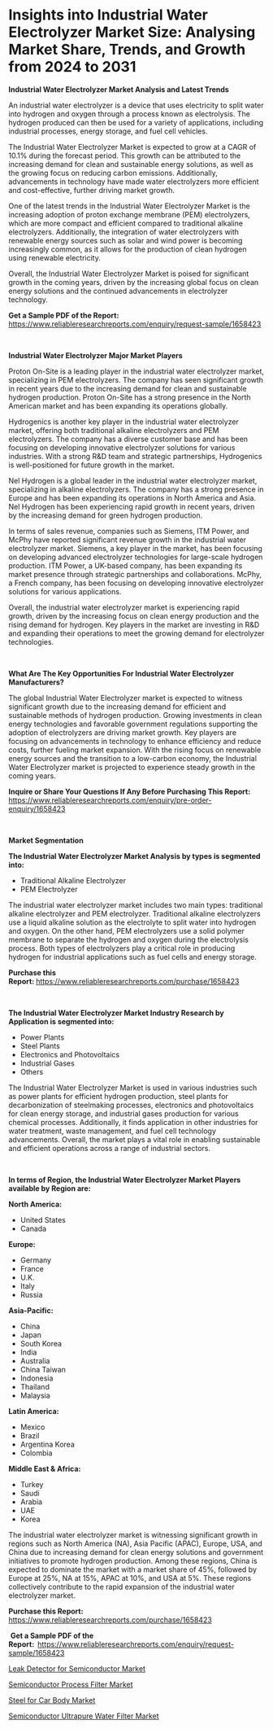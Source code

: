 <p><h1>Insights into Industrial Water Electrolyzer Market Size: Analysing Market Share, Trends, and Growth from 2024 to 2031</h1></p><p><strong>Industrial Water Electrolyzer Market Analysis and Latest Trends</strong></p>
<p><p>An industrial water electrolyzer is a device that uses electricity to split water into hydrogen and oxygen through a process known as electrolysis. The hydrogen produced can then be used for a variety of applications, including industrial processes, energy storage, and fuel cell vehicles.</p><p>The Industrial Water Electrolyzer Market is expected to grow at a CAGR of 10.1% during the forecast period. This growth can be attributed to the increasing demand for clean and sustainable energy solutions, as well as the growing focus on reducing carbon emissions. Additionally, advancements in technology have made water electrolyzers more efficient and cost-effective, further driving market growth.</p><p>One of the latest trends in the Industrial Water Electrolyzer Market is the increasing adoption of proton exchange membrane (PEM) electrolyzers, which are more compact and efficient compared to traditional alkaline electrolyzers. Additionally, the integration of water electrolyzers with renewable energy sources such as solar and wind power is becoming increasingly common, as it allows for the production of clean hydrogen using renewable electricity.</p><p>Overall, the Industrial Water Electrolyzer Market is poised for significant growth in the coming years, driven by the increasing global focus on clean energy solutions and the continued advancements in electrolyzer technology.</p></p>
<p><strong>Get a Sample PDF of the Report:&nbsp;</strong> <a href="https://www.reliableresearchreports.com/enquiry/request-sample/1658423">https://www.reliableresearchreports.com/enquiry/request-sample/1658423</a></p>
<p>&nbsp;</p>
<p><strong>Industrial Water Electrolyzer Major Market Players</strong></p>
<p><p>Proton On-Site is a leading player in the industrial water electrolyzer market, specializing in PEM electrolyzers. The company has seen significant growth in recent years due to the increasing demand for clean and sustainable hydrogen production. Proton On-Site has a strong presence in the North American market and has been expanding its operations globally.</p><p>Hydrogenics is another key player in the industrial water electrolyzer market, offering both traditional alkaline electrolyzers and PEM electrolyzers. The company has a diverse customer base and has been focusing on developing innovative electrolyzer solutions for various industries. With a strong R&D team and strategic partnerships, Hydrogenics is well-positioned for future growth in the market.</p><p>Nel Hydrogen is a global leader in the industrial water electrolyzer market, specializing in alkaline electrolyzers. The company has a strong presence in Europe and has been expanding its operations in North America and Asia. Nel Hydrogen has been experiencing rapid growth in recent years, driven by the increasing demand for green hydrogen production.</p><p>In terms of sales revenue, companies such as Siemens, ITM Power, and McPhy have reported significant revenue growth in the industrial water electrolyzer market. Siemens, a key player in the market, has been focusing on developing advanced electrolyzer technologies for large-scale hydrogen production. ITM Power, a UK-based company, has been expanding its market presence through strategic partnerships and collaborations. McPhy, a French company, has been focusing on developing innovative electrolyzer solutions for various applications.</p><p>Overall, the industrial water electrolyzer market is experiencing rapid growth, driven by the increasing focus on clean energy production and the rising demand for hydrogen. Key players in the market are investing in R&D and expanding their operations to meet the growing demand for electrolyzer technologies.</p></p>
<p>&nbsp;</p>
<p><strong>What Are The Key Opportunities For Industrial Water Electrolyzer Manufacturers?</strong></p>
<p><p>The global Industrial Water Electrolyzer market is expected to witness significant growth due to the increasing demand for efficient and sustainable methods of hydrogen production. Growing investments in clean energy technologies and favorable government regulations supporting the adoption of electrolyzers are driving market growth. Key players are focusing on advancements in technology to enhance efficiency and reduce costs, further fueling market expansion. With the rising focus on renewable energy sources and the transition to a low-carbon economy, the Industrial Water Electrolyzer market is projected to experience steady growth in the coming years.</p></p>
<p><strong>Inquire or Share Your Questions If Any Before Purchasing This Report:</strong> <a href="https://www.reliableresearchreports.com/enquiry/pre-order-enquiry/1658423">https://www.reliableresearchreports.com/enquiry/pre-order-enquiry/1658423</a></p>
<p>&nbsp;</p>
<p><strong>Market Segmentation</strong></p>
<p><strong>The Industrial Water Electrolyzer Market Analysis by types is segmented into:</strong></p>
<p><ul><li>Traditional Alkaline Electrolyzer</li><li>PEM Electrolyzer</li></ul></p>
<p><p>The industrial water electrolyzer market includes two main types: traditional alkaline electrolyzer and PEM electrolyzer. Traditional alkaline electrolyzers use a liquid alkaline solution as the electrolyte to split water into hydrogen and oxygen. On the other hand, PEM electrolyzers use a solid polymer membrane to separate the hydrogen and oxygen during the electrolysis process. Both types of electrolyzers play a critical role in producing hydrogen for industrial applications such as fuel cells and energy storage.</p></p>
<p><strong>Purchase this Report:&nbsp;</strong><a href="https://www.reliableresearchreports.com/purchase/1658423">https://www.reliableresearchreports.com/purchase/1658423</a></p>
<p>&nbsp;</p>
<p><strong>The Industrial Water Electrolyzer Market Industry Research by Application is segmented into:</strong></p>
<p><ul><li>Power Plants</li><li>Steel Plants</li><li>Electronics and Photovoltaics</li><li>Industrial Gases</li><li>Others</li></ul></p>
<p><p>The Industrial Water Electrolyzer Market is used in various industries such as power plants for efficient hydrogen production, steel plants for decarbonization of steelmaking processes, electronics and photovoltaics for clean energy storage, and industrial gases production for various chemical processes. Additionally, it finds application in other industries for water treatment, waste management, and fuel cell technology advancements. Overall, the market plays a vital role in enabling sustainable and efficient operations across a range of industrial sectors.</p></p>
<p>&nbsp;</p>
<p><strong>In terms of Region, the Industrial Water Electrolyzer Market Players available by Region are:</strong></p>
<p>
    <p> <strong> North America: </strong>
        <ul>
            <li>United States</li>
            <li>Canada</li>
        </ul>
        </p> 
    <p> <strong> Europe: </strong>
        <ul>
            <li>Germany</li>
            <li>France</li>
            <li>U.K.</li>
            <li>Italy</li>
            <li>Russia</li>
        </ul>
        </p> 
    <p> <strong> Asia-Pacific: </strong>
        <ul>
            <li>China</li>
            <li>Japan</li>
            <li>South Korea</li>
            <li>India</li>
            <li>Australia</li>
            <li>China Taiwan</li>
            <li>Indonesia</li>
            <li>Thailand</li>
            <li>Malaysia</li>
        </ul>
        </p> 
    <p> <strong> Latin America: </strong>
        <ul>
            <li>Mexico</li>
            <li>Brazil</li>
            <li>Argentina Korea</li>
            <li>Colombia</li>
        </ul>
        </p> 
    <p> <strong> Middle East & Africa: </strong>
        <ul>
            <li>Turkey</li>
            <li>Saudi</li>
            <li>Arabia</li>
            <li>UAE</li>
            <li>Korea</li>
        </ul>
    </p>
    </p>
<p><p>The industrial water electrolyzer market is witnessing significant growth in regions such as North America (NA), Asia Pacific (APAC), Europe, USA, and China due to increasing demand for clean energy solutions and government initiatives to promote hydrogen production. Among these regions, China is expected to dominate the market with a market share of 45%, followed by Europe at 25%, NA at 15%, APAC at 10%, and USA at 5%. These regions collectively contribute to the rapid expansion of the industrial water electrolyzer market.</p></p>
<p><strong>Purchase this Report: </strong><a href="https://www.reliableresearchreports.com/purchase/1658423">https://www.reliableresearchreports.com/purchase/1658423</a></p>
<p>&nbsp;<strong>Get a Sample PDF of the Report:&nbsp;&nbsp;</strong><a href="https://www.reliableresearchreports.com/enquiry/request-sample/1658423">https://www.reliableresearchreports.com/enquiry/request-sample/1658423</a></p>
<p><strong></strong></p>
<p><p><a href="https://github.com/RickHolmes3/Market-Research-Report-List-3/blob/main/leak-detector-for-semiconductor-market.md">Leak Detector for Semiconductor Market</a></p><p><a href="https://github.com/Krish2023na/Market-Research-Report-List-3/blob/main/semiconductor-process-filter-market.md">Semiconductor Process Filter Market</a></p><p><a href="https://issuu.com/reportprime-2/docs/steel-for-car-body-market-size-2030.pptx">Steel for Car Body Market</a></p><p><a href="https://github.com/bmorecock/Market-Research-Report-List-1/blob/main/semiconductor-ultrapure-water-filter-market.md">Semiconductor Ultrapure Water Filter Market</a></p></p>